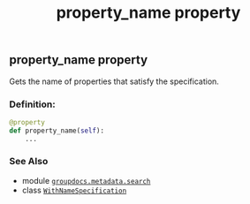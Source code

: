 ﻿---
title: property_name property
second_title: GroupDocs.Metadata for Python via .NET API References
description: 
type: docs
url: /python-net/groupdocs.metadata.search/withnamespecification/property_name/
is_root: false
weight: 80
---

## property_name property


Gets the name of properties that satisfy the specification.
### Definition:
```python
@property
def property_name(self):
    ...
```

### See Also
* module [`groupdocs.metadata.search`](../../)
* class [`WithNameSpecification`](/metadata/python-net/groupdocs.metadata.search/withnamespecification)
